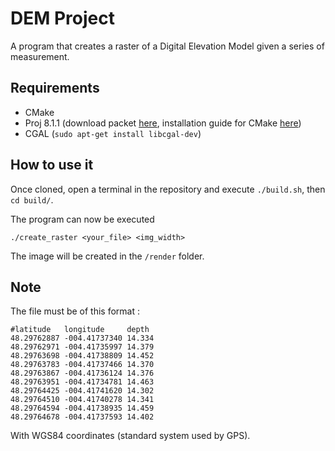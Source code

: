 # DEM Project
A program that creates a raster of a Digital Elevation Model given a series of measurement.

## Requirements
* CMake
* Proj 8.1.1 (download packet [here](https://download.osgeo.org/proj/proj-8.1.1.tar.gz), installation guide for CMake [here](https://proj.org/install.html))
* CGAL (```sudo apt-get install libcgal-dev```)

## How to use it
Once cloned, open a terminal in the repository and execute ```./build.sh```, then ```cd build/```.

The program can now be executed
```
./create_raster <your_file> <img_width>
```

The image will be created in the ```/render``` folder.

## Note
The file must be of this format :

```
#latitude   longitude     depth
48.29762887 -004.41737340 14.334
48.29762971 -004.41735997 14.379
48.29763698 -004.41738809 14.452
48.29763783 -004.41737466 14.370
48.29763867 -004.41736124 14.376
48.29763951 -004.41734781 14.463
48.29764425 -004.41741620 14.302
48.29764510 -004.41740278 14.341
48.29764594 -004.41738935 14.459
48.29764678 -004.41737593 14.402
```

With WGS84 coordinates (standard system used by GPS).
